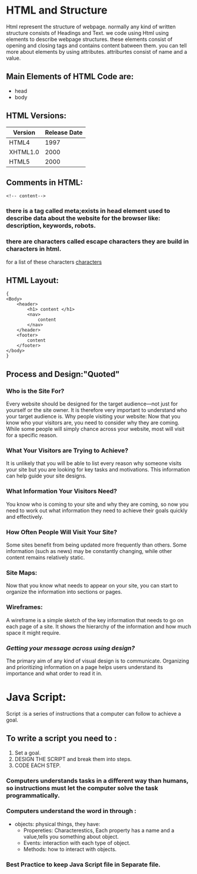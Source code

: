 # HTML and Structure
Html represent the structure of webpage.
normally any kind of written structure consists of Headings and Text.
we code using Html using elements to describe webpage structures.
these elements consist of opening and closing tags and contains content batween them.
you can tell more about elements by using attributes.
attriburtes consist of name and a value.
## Main Elements of HTML Code are: 
* head 
* body 

## HTML Versions:

| Version| Release Date|
|--------|-------------|
|HTML4 | 1997 |
|XHTML1.0 | 2000|
|HTML5 | 2000|

## Comments in HTML:
`<!-- content-->` 
### there is a tag called meta;exists in head element used to describe data about the website for the browser like: description, keywords, robots.

### there are characters called escape characters they are build in characters in html.
for a list of these characters [characters](https://www.w3schools.com/html/html_symbols.asp)

## HTML Layout:
```
{
<Body>
    <header>
        <h1> content </h1>
        <nav>
            content
        </nav>
    </header>
    <footer>
        content
    </footer>
</body> 
}
```

## Process and Design:"Quoted"

 ### Who is the Site For?
 Every website should be designed for the target audience—not just for yourself or the site owner. It is therefore very important to
 understand who your target audience is. Why people visiting your website: Now that you know who your visitors are, you need to consider why they are coming. While some people will simply chance across your
 website, most will visit for a specific reason.

 ### What Your Visitors are Trying to Achieve?
 It is unlikely that you will be able to list every reason why someone visits your site but you are looking for key tasks and motivations. This information can help guide your site designs.

 ### What Information Your Visitors Need?
 You know who is coming to your site and why they are coming, so now you need to work out what information they need to achieve their goals quickly and effectively.

 ### How Often People Will Visit Your Site?
 Some sites benefit from being updated more frequently than others. Some information (such as news) may be constantly changing, while other content remains relatively static.

 ### Site Maps:
 Now that you know what needs to appear on your site, you can start to organize the information into sections or pages.

 ### Wireframes:
 A wireframe is a simple sketch of the key information that needs to go on each page of a site. It shows the hierarchy of the information and how much space it might require.

 ### *Getting your message across using design?*
 The primary aim of any kind of visual design is to communicate. Organizing and prioritizing information on a page helps users understand
 its importance and what order to read it in.

# Java Script:
Script
:is a series of instructions that a
computer can follow to achieve a goal.

## To write a script you need to :
1. Set a goal.
2. DESIGN THE SCRIPT and break them into steps.
3. CODE EACH STEP.

### Computers understands tasks in a different way than humans, so instructions must let the computer solve the task programmatically.

### Computers understand the word in through :
 - objects: physical things, they have:
   - Propereties: Characterestics, Each property has a name and a value,tells you something about object. 
   - Events: interaction with each type of object.
   - Methods: how to interact with objects.


### Best Practice to keep Java Script file in Separate file.












